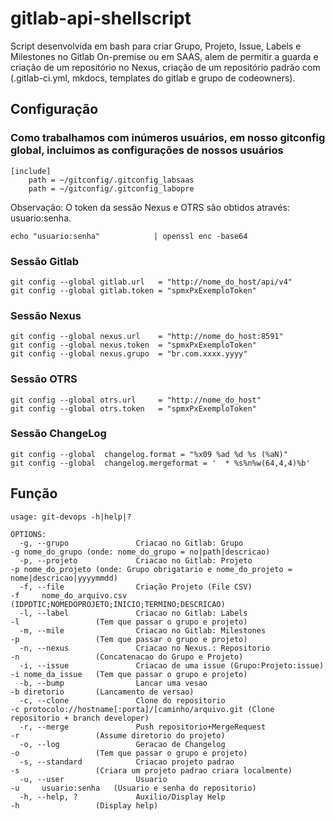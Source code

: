 # gitlab-api-shellscript
Script desenvolvida em bash para criar Grupo, Projeto, Issue, Labels e Milestones no Gitlab On-premise ou em SAAS, alem de permitir a guarda e criação de um repositório no Nexus, criação de um repositório padrão com (.gitlab-ci.yml, mkdocs,  templates do gitlab e grupo de codeowners).

## Configuração
### Como trabalhamos com inúmeros usuários, em nosso gitconfig global, incluimos as configurações de nossos usuários
```
[include]
    path = ~/gitconfig/.gitconfig_labsaas
    path = ~/gitconfig/.gitconfig_labopre
```

Observação: O token da sessão Nexus e OTRS são obtidos através: usuario:senha.

```
echo "usuario:senha"            | openssl enc -base64
```

### Sessão Gitlab
```
git config --global gitlab.url   = "http://nome_do_host/api/v4"
git config --global gitlab.token = "spmxPxExemploToken"
```
### Sessão Nexus
```
git config --global nexus.url    = "http://nome_do_host:8591"
git config --global nexus.token  = "spmxPxExemploToken"
git config --global nexus.grupo  = "br.com.xxxx.yyyy"
```

### Sessão OTRS
```
git config --global otrs.url     = "http://nome_do_host"
git config --global otrs.token   = "spmxPxExemploToken"
```
### Sessão ChangeLog
```
git config --global  changelog.format = "%x09 %ad %d %s (%aN)"
git config --global  changelog.mergeformat = '  * %s%n%w(64,4,4)%b'
```

## Função
```
usage: git-devops -h|help|?

OPTIONS:
  -g, --grupo               Criacao no Gitlab: Grupo                    -g nome_do_grupo (onde: nome_do_grupo = no|path|descricao)
  -p, --projeto             Criacao no Gitlab: Projeto                  -p nome_do_projeto (onde: Grupo obrigatario e nome_do_projeto = nome|descricao|yyyymmdd)
  -f, --file                Criação Projeto (File CSV)                  -f     nome_do_arquivo.csv (IDPDTIC;NOMEDOPROJETO;INICIO;TERMINO;DESCRICAO)
  -l, --label               Criacao no Gitlab: Labels                   -l                 (Tem que passar o grupo e projeto)
  -m, --mile                Criacao no Gitlab: Milestones               -p                 (Tem que passar o grupo e projeto)
  -n, --nexus               Criacao no Nexus.: Repositorio              -n                 (Concatenacao do Grupo e Projeto)
  -i, --issue               Criacao de uma issue (Grupo:Projeto:issue)  -i nome_da_issue   (Tem que passar o grupo e projeto)
  -b, --bump                Lancar uma vesao                            -b diretorio       (Lancamento de versao)
  -c, --clone               Clone do repositorio                        -c protocolo://hostname[:porta]/[caminho/arquivo.git (Clone repositorio + branch developer)
  -r, --merge               Push repositorio+MergeRequest               -r                 (Assume diretorio do projeto)
  -o, --log                 Geracao de Changelog                        -o                 (Tem que passar o grupo e projeto)
  -s, --standard            Criacao projeto padrao                      -s                 (Criara um projeto padrao criara localmente)
  -u, --user                Usuario                                     -u     usuario:senha   (Usuario e senha do repositorio)
  -h, --help, ?             Auxilio/Display Help                        -h                 (Display help)
```

